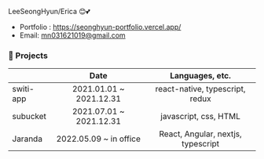 LeeSeongHyun/Erica 😊💕  
- Portfolio : https://seonghyun-portfolio.vercel.app/
- Email: mn031621019@gmail.com

### 📂 Projects
|            |           Date          |              Languages, etc.             |
|------------|:-----------------------:|:----------------------------------------:|
|  switi-app | 2021.01.01 ~ 2021.12.31 |       react-native, typescript, redux    |
|  subucket  | 2021.07.01 ~ 2021.12.31 |             javascript, css, HTML        |
|   Jaranda  | 2022.05.09 ~ in office  |     React, Angular, nextjs, typescript   |
